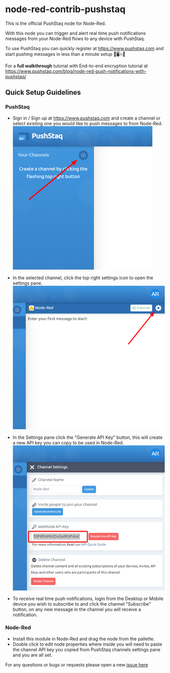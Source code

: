 # node-red-contrib-pushstaq

This is the official PushStaq node for Node-Red.

With this node you can trigger and alert real time push notifications messages from your Node-Red flows to any device with PushStaq.

To use PushStaq you can quickly register at https://www.pushstaq.com and start pushing messages in less than a minute setup 📱🖥️🔥🚨

For a **full walkthrough** tutorial with End-to-end encryption tutorial at https://www.pushstaq.com/blog/node-red-push-notifications-with-pushstaq/

## Quick Setup Guidelines

### PushStaq

-   Sign in / Sign up at https://www.pushstaq.com and create a channel or select existing one you would like to push messages to from Node-Red.  
    ![pushstaq create a channel](pushstaq-node-red-create-channel.png)

-   In the selected channel, click the top right settings icon to open the settings pane.  
    ![pushstaq create a channel](pushstaq-node-red-settings-icon.png)

-   In the Settings pane click the "Generate API Key" button, this will create a new API key you can copy to be used in Node-Red.  
    ![pushstaq create a channel](pushstaq-node-red-settings-pane.png)

-   To receive real time push notifications, login from the Desktop or Mobile device you wish to subscribe to and click the channel "Subscribe" button, on any new message in the channel you will receive a notification.

### Node-Red

-   Install this module in Node-Red and drag the node from the pallette.
-   Double click to edit node properties where inside you will need to paste the channel API key you copied from PushStaq channels settings pane and you are all set.

For any questions or bugs or requests please open a new [issue here](https://github.com/pantchox/node-red-contrib-pushstaq/issues/new)
